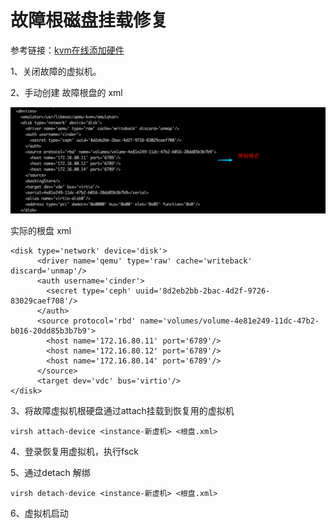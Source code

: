 # 故障根磁盘挂载修复

参考链接：[kvm在线添加硬件](https://opengers.github.io/virtualization/kvm-online-add-device/)



1、关闭故障的虚拟机。

2、手动创建 故障根盘的 xml

![](../.gitbook/assets/image%20%2861%29.png)

实际的根盘 xml

```text
<disk type='network' device='disk'>
      <driver name='qemu' type='raw' cache='writeback' discard='unmap'/>
      <auth username='cinder'>
        <secret type='ceph' uuid='8d2eb2bb-2bac-4d2f-9726-83029caef708'/>
      </auth>
      <source protocol='rbd' name='volumes/volume-4e81e249-11dc-47b2-b016-20dd85b3b7b9'>
        <host name='172.16.80.11' port='6789'/>
        <host name='172.16.80.12' port='6789'/>
        <host name='172.16.80.14' port='6789'/>
      </source>
      <target dev='vdc' bus='virtio'/>
</disk>
```

3、将故障虚拟机根硬盘通过attach挂载到恢复用的虚拟机

```text
virsh attach-device <instance-新虚机> <根盘.xml>
```

4、登录恢复用虚拟机，执行fsck

5、通过detach 解绑

```text
virsh detach-device <instance-新虚机> <根盘.xml>
```

6、虚拟机启动

